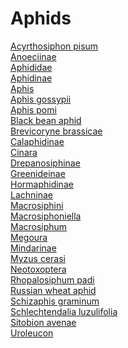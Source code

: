 # Aphids
[Acyrthosiphon pisum](https://en.wikipedia.org/wiki/Acyrthosiphon_pisum)<br>
[Anoeciinae](https://en.wikipedia.org/wiki/Anoeciinae)<br>
[Aphididae](https://en.wikipedia.org/wiki/Aphididae)<br>
[Aphidinae](https://en.wikipedia.org/wiki/Aphidinae)<br>
[Aphis](https://en.wikipedia.org/wiki/Aphis)<br>
[Aphis gossypii](https://en.wikipedia.org/wiki/Aphis_gossypii)<br>
[Aphis pomi](https://en.wikipedia.org/wiki/Aphis_pomi)<br>
[Black bean aphid](https://en.wikipedia.org/wiki/Black_bean_aphid)<br>
[Brevicoryne brassicae](https://en.wikipedia.org/wiki/Brevicoryne_brassicae)<br>
[Calaphidinae](https://en.wikipedia.org/wiki/Calaphidinae)<br>
[Cinara](https://en.wikipedia.org/wiki/Cinara)<br>
[Drepanosiphinae](https://en.wikipedia.org/wiki/Drepanosiphinae)<br>
[Greenideinae](https://en.wikipedia.org/wiki/Greenideinae)<br>
[Hormaphidinae](https://en.wikipedia.org/wiki/Hormaphidinae)<br>
[Lachninae](https://en.wikipedia.org/wiki/Lachninae)<br>
[Macrosiphini](https://en.wikipedia.org/wiki/Macrosiphini)<br>
[Macrosiphoniella](https://en.wikipedia.org/wiki/Macrosiphoniella)<br>
[Macrosiphum](https://en.wikipedia.org/wiki/Macrosiphum)<br>
[Megoura](https://en.wikipedia.org/wiki/Megoura)<br>
[Mindarinae](https://en.wikipedia.org/wiki/Mindarinae)<br>
[Myzus cerasi](https://en.wikipedia.org/wiki/Myzus_cerasi)<br>
[Neotoxoptera](https://en.wikipedia.org/wiki/Neotoxoptera)<br>
[Rhopalosiphum padi](https://en.wikipedia.org/wiki/Rhopalosiphum_padi)<br>
[Russian wheat aphid](https://en.wikipedia.org/wiki/Russian_wheat_aphid)<br>
[Schizaphis graminum](https://en.wikipedia.org/wiki/Schizaphis_graminum)<br>
[Schlechtendalia luzulifolia](https://en.wikipedia.org/wiki/Schlechtendalia_luzulifolia)<br>
[Sitobion avenae](https://en.wikipedia.org/wiki/Sitobion_avenae)<br>
[Uroleucon](https://en.wikipedia.org/wiki/Uroleucon)<br>
